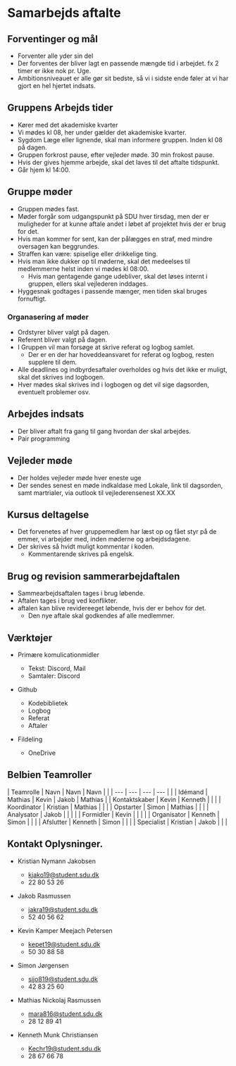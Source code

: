 # Samarbejds aftalte

## Forventinger og mål
- Forventer alle yder sin del
- Der forventes der bliver lagt en passende mængde tid i arbejdet. fx 2 timer er ikke nok pr. Uge.
- Ambitionsniveauet er alle gør sit bedste, så vi i sidste ende føler at vi har gjort en hel hjertet indsats.

## Gruppens Arbejds tider
- Kører med det akademiske kvarter
- Vi mødes kl 08, her under gælder det akademiske kvarter.
- Sygdom Læge eller lignende, skal man informere gruppen. Inden kl 08 på dagen.
- Gruppen forkrost pause, efter vejleder møde. 30 min frokost pause.
- Hvis der gives hjemme arbejde, skal det laves til det aftalte tidspunkt.
- Går hjem kl 14:00.

## Gruppe møder
- Gruppen mødes fast.
- Møder forgår som udgangspunkt på SDU hver tirsdag, men der er muligheder for at kunne aftale andet i løbet af projektet hvis der er brug for det.
- Hvis man kommer for sent, kan der pålægges en straf, med mindre oversagen kan beggrundes.
- Straffen kan være: spiselige eller drikkelige ting.
- Hvis man ikke dukker op til møderne, skal det medeelses til medlemmerne helst inden vi mødes kl 08:00.
	- Hvis man gentagende gange udebliver, skal det løses internt i gruppen, ellers skal vejlederen inddages.
- Hyggesnak godtages i passende mænger, men tiden skal bruges fornuftigt.

###  Organasering af møder
- Ordstyrer bliver valgt på dagen.
- Referent bliver valgt på dagen.
- I Gruppen vil man forsøge at skrive referat og logbog samlet.
	* Der er en der har hoveddeansvaret for referat og logbog, resten supplere til dem.
- Alle deadlines og indbyrdesaftaler overholdes og hvis det ikke er muligt, skal det skrives ind logbogen.
- Hver mødes skal skrives ind i logbogen og det vil sige  dagsorden, eventuelt problemer osv.


## Arbejdes indsats
- Der bliver aftalt fra gang til gang hvordan der skal arbejdes.
- Pair programming

## Vejleder møde
- Der holdes vejleder møde hver eneste uge
- Der sendes senest en møde indkaldase med Lokale, link til dagsorden, samt martrialer, via outlook til vejlederensenest XX.XX

## Kursus deltagelse
- Det forvenetes af hver gruppemedlem har læst op og fået styr på de emmer, vi arbejder med, inden møderne og arbejdsdagene.
- Der skrives så hvidt muligt kommentar i koden.
	- Kommentarende skrives på engelsk.


## Brug og revision sammerarbejdaftalen
- Sammearbejdsaftalen tages i brug løbende.
- Aftalen tages i brug ved konflikter.
- aftalen kan blive revidereeget løbende, hvis der er behov for det.
	- Den nye aftale skal godkendes af alle medlemmer.


## Værktøjer
- Primære komulicationmidler
	- Tekst: Discord, Mail
	- Samtaler: Discord

- Github
	- Kodebiblietek
	- Logbog
	- Referat
	- Aftaler

- Fildeling
	- OneDrive


## Belbien Teamroller

| Teamrolle     | Navn     | Navn    | Navn  |         |
| ---           | ---      | ---     | ---   |         |
| Idémand       | Mathias  | Kevin   | Jakob | Mathias |
| Kontaktskaber | Kevin    | Kenneth |       |         |
| Koordinator   | Kristian | Mathias |       |         |
| Opstarter     | Simon    | Mathias |       |         |
| Analysator    | Jakob    |         |       |         |
| Formidler     | Kevin    |         |       |         |
| Organisator   | Kenneth  | Simon   |       |         |
| Afslutter     | Kenneth  | Simon   |       |         |
| Specialist    | Kristian | Jakob   |       |         |

## Kontakt Oplysninger.
- Kristian Nymann Jakobsen
	- kjako19@student.sdu.dk
	- 22 80 53 26


- Jakob Rasmussen
	- jakra19@student.sdu.dk
	- 52 40 56 62


- Kevin Kamper Meejach Petersen
	- kepet19@student.sdu.dk
	- 50 30 88 58


- Simon Jørgensen
	- sijo819@student.sdu.dk
	- 42 83 25 60


- Mathias Nickolaj Rasmussen
	- mara816@student.sdu.dk
	- 28 12 89 41


- Kenneth Munk Christiansen
	- Kechr19@student.sdu.dk
	- 28 67 66 78
